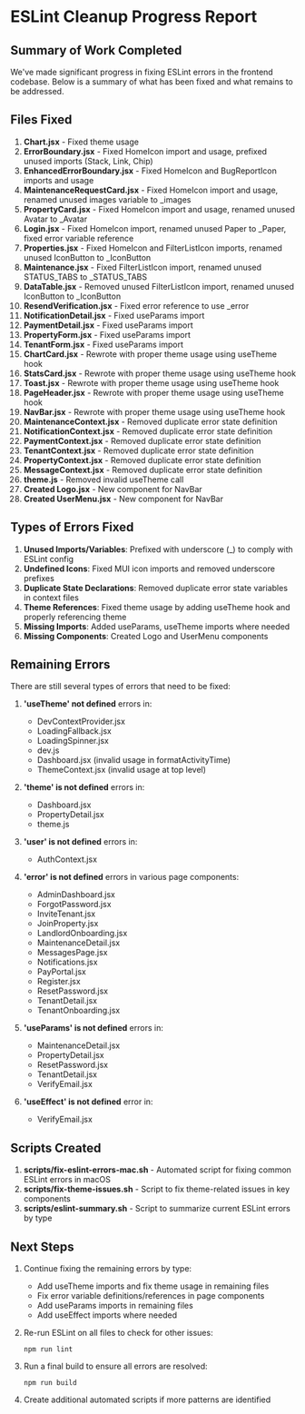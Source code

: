 # ESLint Cleanup Progress Report

## Summary of Work Completed

We've made significant progress in fixing ESLint errors in the frontend codebase. Below is a summary of what has been fixed and what remains to be addressed.

## Files Fixed

1. **Chart.jsx** - Fixed theme usage
2. **ErrorBoundary.jsx** - Fixed HomeIcon import and usage, prefixed unused imports (Stack, Link, Chip)
3. **EnhancedErrorBoundary.jsx** - Fixed HomeIcon and BugReportIcon imports and usage
4. **MaintenanceRequestCard.jsx** - Fixed HomeIcon import and usage, renamed unused images variable to _images
5. **PropertyCard.jsx** - Fixed HomeIcon import and usage, renamed unused Avatar to _Avatar
6. **Login.jsx** - Fixed HomeIcon import, renamed unused Paper to _Paper, fixed error variable reference
7. **Properties.jsx** - Fixed HomeIcon and FilterListIcon imports, renamed unused IconButton to _IconButton
8. **Maintenance.jsx** - Fixed FilterListIcon import, renamed unused STATUS_TABS to _STATUS_TABS
9. **DataTable.jsx** - Removed unused FilterListIcon import, renamed unused IconButton to _IconButton
10. **ResendVerification.jsx** - Fixed error reference to use _error
11. **NotificationDetail.jsx** - Fixed useParams import
12. **PaymentDetail.jsx** - Fixed useParams import
13. **PropertyForm.jsx** - Fixed useParams import
14. **TenantForm.jsx** - Fixed useParams import
15. **ChartCard.jsx** - Rewrote with proper theme usage using useTheme hook
16. **StatsCard.jsx** - Rewrote with proper theme usage using useTheme hook
17. **Toast.jsx** - Rewrote with proper theme usage using useTheme hook
18. **PageHeader.jsx** - Rewrote with proper theme usage using useTheme hook
19. **NavBar.jsx** - Rewrote with proper theme usage using useTheme hook
20. **MaintenanceContext.jsx** - Removed duplicate error state definition
21. **NotificationContext.jsx** - Removed duplicate error state definition
22. **PaymentContext.jsx** - Removed duplicate error state definition
23. **TenantContext.jsx** - Removed duplicate error state definition
24. **PropertyContext.jsx** - Removed duplicate error state definition
25. **MessageContext.jsx** - Removed duplicate error state definition
26. **theme.js** - Removed invalid useTheme call
27. **Created Logo.jsx** - New component for NavBar
28. **Created UserMenu.jsx** - New component for NavBar

## Types of Errors Fixed

1. **Unused Imports/Variables**: Prefixed with underscore (_) to comply with ESLint config
2. **Undefined Icons**: Fixed MUI icon imports and removed underscore prefixes
3. **Duplicate State Declarations**: Removed duplicate error state variables in context files
4. **Theme References**: Fixed theme usage by adding useTheme hook and properly referencing theme
5. **Missing Imports**: Added useParams, useTheme imports where needed
6. **Missing Components**: Created Logo and UserMenu components

## Remaining Errors

There are still several types of errors that need to be fixed:

1. **'useTheme' not defined** errors in:
   - DevContextProvider.jsx
   - LoadingFallback.jsx
   - LoadingSpinner.jsx
   - dev.js
   - Dashboard.jsx (invalid usage in formatActivityTime)
   - ThemeContext.jsx (invalid usage at top level)

2. **'theme' is not defined** errors in:
   - Dashboard.jsx
   - PropertyDetail.jsx
   - theme.js

3. **'user' is not defined** errors in:
   - AuthContext.jsx

4. **'error' is not defined** errors in various page components:
   - AdminDashboard.jsx
   - ForgotPassword.jsx
   - InviteTenant.jsx
   - JoinProperty.jsx
   - LandlordOnboarding.jsx
   - MaintenanceDetail.jsx
   - MessagesPage.jsx
   - Notifications.jsx
   - PayPortal.jsx
   - Register.jsx
   - ResetPassword.jsx
   - TenantDetail.jsx
   - TenantOnboarding.jsx

5. **'useParams' is not defined** errors in:
   - MaintenanceDetail.jsx
   - PropertyDetail.jsx
   - ResetPassword.jsx
   - TenantDetail.jsx
   - VerifyEmail.jsx

6. **'useEffect' is not defined** error in:
   - VerifyEmail.jsx

## Scripts Created

1. **scripts/fix-eslint-errors-mac.sh** - Automated script for fixing common ESLint errors in macOS
2. **scripts/fix-theme-issues.sh** - Script to fix theme-related issues in key components
3. **scripts/eslint-summary.sh** - Script to summarize current ESLint errors by type

## Next Steps

1. Continue fixing the remaining errors by type:
   - Add useTheme imports and fix theme usage in remaining files
   - Fix error variable definitions/references in page components
   - Add useParams imports in remaining files
   - Add useEffect imports where needed

2. Re-run ESLint on all files to check for other issues:
   ```
   npm run lint
   ```

3. Run a final build to ensure all errors are resolved:
   ```
   npm run build
   ```

4. Create additional automated scripts if more patterns are identified
